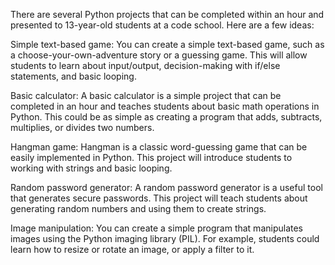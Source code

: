 There are several Python projects that can be completed within an hour and presented to 13-year-old students at a code school. Here are a few ideas:
<br>

Simple text-based game: You can create a simple text-based game, such as a choose-your-own-adventure story or a guessing game. This will allow students to learn about input/output, decision-making with if/else statements, and basic looping.
<br>

Basic calculator: A basic calculator is a simple project that can be completed in an hour and teaches students about basic math operations in Python. This could be as simple as creating a program that adds, subtracts, multiplies, or divides two numbers.
<br>

Hangman game: Hangman is a classic word-guessing game that can be easily implemented in Python. This project will introduce students to working with strings and basic looping.
<br>

Random password generator: A random password generator is a useful tool that generates secure passwords. This project will teach students about generating random numbers and using them to create strings.
<br>

Image manipulation: You can create a simple program that manipulates images using the Python imaging library (PIL). For example, students could learn how to resize or rotate an image, or apply a filter to it.


